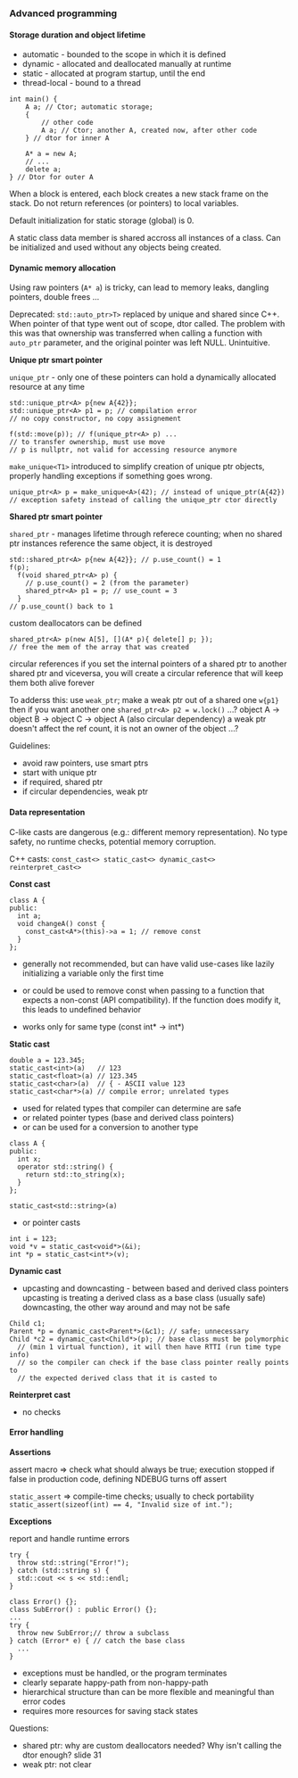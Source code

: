 ### Advanced programming

#### Storage duration and object lifetime

 - automatic - bounded to the scope in which it is defined
 - dynamic - allocated and deallocated manually at runtime
 - static - allocated at program startup, until the end
 - thread-local - bound to a thread

```
int main() {
    A a; // Ctor; automatic storage;
    {
        // other code
        A a; // Ctor; another A, created now, after other code
    } // dtor for inner A

    A* a = new A;
    // ...
    delete a;
} // Dtor for outer A
```

When a block is entered, each block creates a new stack frame on the stack.
Do not return references (or pointers) to local variables.

Default initialization for static storage (global) is 0.

A static class data member is shared accross all instances of a class. Can be
initialized and used without any objects being created.

#### Dynamic memory allocation

Using raw pointers (`A* a`) is tricky, can lead to memory leaks, dangling
pointers, double frees ...

Deprecated: `std::auto_ptr>T>` replaced by unique and shared since C++. When
pointer of that type went out of scope, dtor called. The problem with this
was that ownership was transferred when calling a function with `auto_ptr`
parameter, and the original pointer was left NULL. Unintuitive.

**Unique ptr smart pointer**

`unique_ptr` - only one of these pointers can hold a dynamically allocated
resource at any time

```
std::unique_ptr<A> p{new A{42}};
std::unique_ptr<A> p1 = p; // compilation error
// no copy constructor, no copy assignement

f(std::move(p)); // f(unique_ptr<A> p) ...
// to transfer ownership, must use move
// p is nullptr, not valid for accessing resource anymore
```

`make_unique<T1>` introduced to simplify creation of unique ptr objects,
properly handling exceptions if something goes wrong.

```
unique_ptr<A> p = make_unique<A>(42); // instead of unique_ptr(A{42})
// exception safety instead of calling the unique_ptr ctor directly
```

**Shared ptr smart pointer**

`shared_ptr` - manages lifetime through referece counting; when no shared ptr
instances reference the same object, it is destroyed

```
std::shared_ptr<A> p{new A{42}}; // p.use_count() = 1
f(p);
  f(void shared_ptr<A> p) {
    // p.use_count() = 2 (from the parameter)
    shared_ptr<A> p1 = p; // use_count = 3
  }
// p.use_count() back to 1
```

custom deallocators can be defined
```
shared_ptr<A> p(new A[5], [](A* p){ delete[] p; });
// free the mem of the array that was created
```

circular references
if you set the internal pointers of a shared ptr to another shared ptr and
viceversa, you will create a circular reference that will keep them both
alive forever

To adderss this: use `weak_ptr`; make a weak ptr out of a shared one `w{p1}`
then if you want another one `shared_ptr<A> p2 = w.lock()`
...?
object A -> object B -> object C -> object A (also circular dependency)
a weak ptr doesn't affect the ref count, it is not an owner of the object
...?

Guidelines:
 - avoid raw pointers, use smart ptrs
 - start with unique ptr
 - if required, shared ptr
 - if circular dependencies, weak ptr

#### Data representation

C-like casts are dangerous (e.g.: different memory representation).
No type safety, no runtime checks, potential memory corruption.

C++ casts: `const_cast<> static_cast<> dynamic_cast<> reinterpret_cast<>`

**Const cast**

```
class A {
public:
  int a;
  void changeA() const {
    const_cast<A*>(this)->a = 1; // remove const
  }
};
```
- generally not recommended, but can have valid use-cases like lazily
initializing a variable only the first time

- or could be used to remove const when passing to a function that expects
a non-const (API compatibility). If the function does modify it, this leads
to undefined behavior

- works only for same type (const int* -> int*)

**Static cast**

```
double a = 123.345;
static_cast<int>(a)   // 123
static_cast<float>(a) // 123.345 
static_cast<char>(a)  // { - ASCII value 123
static_cast<char*>(a) // compile error; unrelated types

```
- used for related types that compiler can determine are safe
- or related pointer types (base and derived class pointers)
- or can be used for a conversion to another type

```
class A {
public:
  int x;
  operator std::string() {
    return std::to_string(x);
  }
};

static_cast<std::string>(a)
```

- or pointer casts
```
int i = 123;
void *v = static_cast<void*>(&i);
int *p = static_cast<int*>(v);
```

**Dynamic cast**

- upcasting and downcasting - between based and derived class pointers
upcasting is treating a derived class as a base class (usually safe)
downcasting, the other way around and may not be safe

```
Child c1;
Parent *p = dynamic_cast<Parent*>(&c1); // safe; unnecessary
Child *c2 = dynamic_cast<Child*>(p); // base class must be polymorphic
  // (min 1 virtual function), it will then have RTTI (run time type info)
  // so the compiler can check if the base class pointer really points to
  // the expected derived class that it is casted to
```

**Reinterpret cast**

- no checks

#### Error handling

**Assertions**

assert macro => check what should always be true; execution stopped if false
in production code, defining NDEBUG turns off assert

`static_assert` => compile-time checks; usually to check portability
`static_assert(sizeof(int) == 4, "Invalid size of int.");`

**Exceptions**

report and handle runtime errors

```
try {
  throw std::string("Error!");
} catch (std::string s) {
  std::cout << s << std::endl;
}

class Error() {};
class SubError() : public Error() {};
...
try {
  throw new SubError;// throw a subclass 
} catch (Error* e) { // catch the base class
  ...
}
```

 - exceptions must be handled, or the program terminates
 - clearly separate happy-path from non-happy-path
 - hierarchical structure than can be more flexible and meaningful than error codes
 - requires more resources for saving stack states







Questions:

 - shared ptr: why are custom deallocators needed? Why isn't calling the dtor enough?
   slide 31
 - weak ptr: not clear
